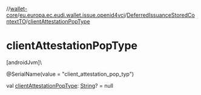 //[wallet-core](../../../index.md)/[eu.europa.ec.eudi.wallet.issue.openid4vci](../index.md)/[DeferredIssuanceStoredContextTO](index.md)/[clientAttestationPopType](client-attestation-pop-type.md)

# clientAttestationPopType

[androidJvm]\

@SerialName(value = &quot;client_attestation_pop_typ&quot;)

val [clientAttestationPopType](client-attestation-pop-type.md): [String](https://kotlinlang.org/api/latest/jvm/stdlib/kotlin-stdlib/kotlin/-string/index.html)? = null
